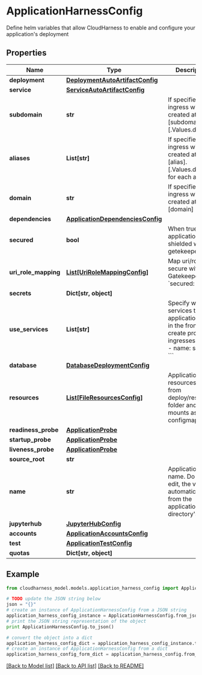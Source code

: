 # ApplicationHarnessConfig

Define helm variables that allow CloudHarness to enable and configure your  application's deployment

## Properties

Name | Type | Description | Notes
------------ | ------------- | ------------- | -------------
**deployment** | [**DeploymentAutoArtifactConfig**](DeploymentAutoArtifactConfig.md) |  | [optional] 
**service** | [**ServiceAutoArtifactConfig**](ServiceAutoArtifactConfig.md) |  | [optional] 
**subdomain** | **str** | If specified, an ingress will be created at [subdomain].[.Values.domain] | [optional] 
**aliases** | **List[str]** | If specified, an ingress will be created at [alias].[.Values.domain] for each alias | [optional] 
**domain** | **str** | If specified, an ingress will be created at [domain] | [optional] 
**dependencies** | [**ApplicationDependenciesConfig**](ApplicationDependenciesConfig.md) |  | [optional] 
**secured** | **bool** | When true, the application is shielded with a getekeeper | [optional] 
**uri_role_mapping** | [**List[UriRoleMappingConfig]**](UriRoleMappingConfig.md) | Map uri/roles to secure with the Gatekeeper (if &#x60;secured: true&#x60;) | [optional] 
**secrets** | **Dict[str, object]** |  | [optional] 
**use_services** | **List[str]** | Specify which services this application uses in the frontend to create proxy ingresses. e.g.  &#x60;&#x60;&#x60; - name: samples &#x60;&#x60;&#x60; | [optional] 
**database** | [**DatabaseDeploymentConfig**](DatabaseDeploymentConfig.md) |  | [optional] 
**resources** | [**List[FileResourcesConfig]**](FileResourcesConfig.md) | Application file resources. Maps from deploy/resources folder and mounts as configmaps | [optional] 
**readiness_probe** | [**ApplicationProbe**](ApplicationProbe.md) |  | [optional] 
**startup_probe** | [**ApplicationProbe**](ApplicationProbe.md) |  | [optional] 
**liveness_probe** | [**ApplicationProbe**](ApplicationProbe.md) |  | [optional] 
**source_root** | **str** |  | [optional] 
**name** | **str** | Application&#39;s name. Do not edit, the value is automatically set from the application directory&#39;s name | [optional] 
**jupyterhub** | [**JupyterHubConfig**](JupyterHubConfig.md) |  | [optional] 
**accounts** | [**ApplicationAccountsConfig**](ApplicationAccountsConfig.md) |  | [optional] 
**test** | [**ApplicationTestConfig**](ApplicationTestConfig.md) |  | [optional] 
**quotas** | **Dict[str, object]** |  | [optional] 

## Example

```python
from cloudharness_model.models.application_harness_config import ApplicationHarnessConfig

# TODO update the JSON string below
json = "{}"
# create an instance of ApplicationHarnessConfig from a JSON string
application_harness_config_instance = ApplicationHarnessConfig.from_json(json)
# print the JSON string representation of the object
print ApplicationHarnessConfig.to_json()

# convert the object into a dict
application_harness_config_dict = application_harness_config_instance.to_dict()
# create an instance of ApplicationHarnessConfig from a dict
application_harness_config_form_dict = application_harness_config.from_dict(application_harness_config_dict)
```
[[Back to Model list]](../README.md#documentation-for-models) [[Back to API list]](../README.md#documentation-for-api-endpoints) [[Back to README]](../README.md)


